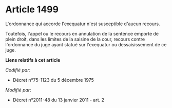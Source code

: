 # Article 1499

L'ordonnance qui accorde l'exequatur n'est susceptible d'aucun recours. 

Toutefois, l'appel ou le recours en annulation de la sentence emporte de plein droit, dans les limites de la saisine de la
cour, recours contre l'ordonnance du juge ayant statué sur l'exequatur ou dessaisissement de ce juge.

**Liens relatifs à cet article**

_Codifié par_:

  - Décret n°75-1123 du 5 décembre 1975

_Modifié par_:

  - Décret n°2011-48 du 13 janvier 2011 - art. 2
